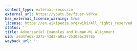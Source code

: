 ```yaml
---
content_type: external-resource
external_url: https://youtu.be/fzusr-VdPxw
has_external_license_warning: true
license: https://en.wikipedia.org/wiki/All_rights_reserved
status: ''
title: Adversarial Examples and Human-ML Alignment
uid: aed4fe68-3275-43d2-a9aa-2530a6c3978b
wayback_url: ''
---
```

